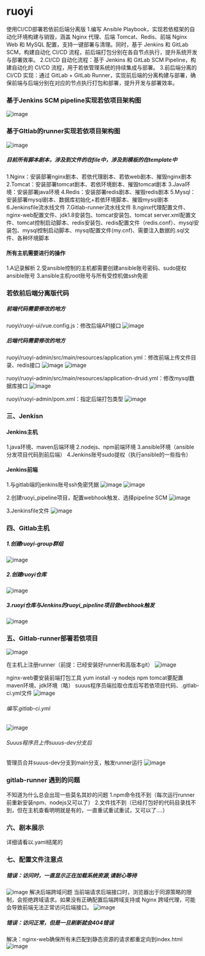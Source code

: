 # ruoyi
使用CI/CD部署若依前后端分离版
1.编写 Ansible Playbook，实现若依框架的自动化环境构建与销毁，涵盖 Nginx 代理、后端 Tomcat、Redis、前端 Nginx Web 和 MySQL 配置，支持一键部署与清理。同时，基于 Jenkins 和 GitLab SCM，构建自动化 CI/CD 流程，前后端打包分别在各自节点执行，提升系统开发与部署效率。
2.CI/CD 自动化流程：基于 Jenkins 和 GitLab SCM Pipeline，构建自动化的 CI/CD 流程，用于若依管理系统的持续集成与部署。
3.前后端分离的 CI/CD 实现：通过 GitLab + GitLab Runner，实现前后端的分离构建与部署，确保前端与后端分别在对应的节点执行打包和部署，提升开发与部署效率。
### 基于Jenkins SCM pipeline实现若依项目架构图
![image](https://github.com/user-attachments/assets/6080437e-a7c4-4e32-b5d0-7e9a496f5bbf)
### 基于GItlab的runner实现若依项目架构图
![image](https://github.com/user-attachments/assets/1abc3bfe-03fc-49b6-bef6-56ffb6136101)
##### 目前所有脚本剧本，涉及到文件的在file中，涉及到模板的在template中
1.Nginx：安装部署nginx剧本、若依代理剧本、若依web剧本、摧毁nginx剧本
2.Tomcat：安装部署tomcat剧本、若依环境剧本、摧毁tomcat剧本
3.Java环境：安装部署java环境
4.Redis：安装部署redis剧本、摧毁redis剧本
5.Mysql：安装部署mysql剧本、数据库初始化+若依环境脚本、摧毁mysql剧本
6.Jenkinsfile流水线文件
7.Gitlab-runner流水线文件
8.nginx代理配置文件、nginx-web配置文件、jdk1.8安装包、tomcat安装包、tomcat server.xml配置文件、tomcat控制启动脚本、redis安装包、redis配置文件（redis.conf）、mysql安装包、mysql控制启动脚本、mysql配置文件(my.cnf)、需要注入数据的.sql文件、各种环境脚本

#### 所有主机需要进行的操作
1.A记录解析
2.受ansible控制的主机都需要创建ansible账号密码、sudo提权ansible账号
3.ansible主机root账号与所有受控机做ssh免密

### 若依前后端分离版代码
##### 前端代码需要修改的地方
ruoyi/ruoyi-ui/vue.config.js：修改后端API接口
![image](https://github.com/user-attachments/assets/edb1aebd-b2da-4a70-80b4-97b868ced480)

##### 后端代码需要修改的地方
ruoyi/ruoyi-admin/src/main/resources/application.yml：修改前端上传文件目录、redis接口
![image](https://github.com/user-attachments/assets/8460219a-2a94-4934-a0e1-dfeb71b5e677)
![image](https://github.com/user-attachments/assets/c101bf47-68f5-441b-ac1a-acdb6f50c7b1)


ruoyi/ruoyi-admin/src/main/resources/application-druid.yml：修改mysql数据库接口
![image](https://github.com/user-attachments/assets/d50ba904-702f-4758-b8fe-138bc77887dd)

ruoyi/ruoyi-admin/pom.xml：指定后端打包类型
![image](https://github.com/user-attachments/assets/0a3cdaa7-dc5b-4ef7-adc7-89d5a041cf0c)

### 三、Jenkisn
#### Jenkins主机
1.java环境、maven后端环境
2.nodejs、npm前端环境
3.ansible环境（ansible分发项目代码到前后端）
4.Jenkins账号sudo提权（执行ansible的一些指令）
#### Jenkins前端
1.与gitlab端的jenkins账号ssh免密凭据
![image](https://github.com/user-attachments/assets/85a9e9b0-145a-4e58-b7be-4888d92fc7fe)
![image](https://github.com/user-attachments/assets/d1ffcd94-f89a-4b3c-a61d-441f601fc6cd)


2.创建ruoyi_pipeline项目，配置webhook触发、选择pipeline SCM
![image](https://github.com/user-attachments/assets/381d2495-dcf8-4d97-b808-6436688e812b)

3.Jenkinsfile文件
![image](https://github.com/user-attachments/assets/f3c89ab2-ed0b-4b7c-8b3a-333f33b44269)


### 四、Gitlab主机
##### 1.创建ruoyi-group群组
![image](https://github.com/user-attachments/assets/61a8d02b-f5b6-4d24-8d06-b5ad8e279326)

##### 2.创建ruoyi仓库
![image](https://github.com/user-attachments/assets/2e81e561-a983-4740-8aae-2569c81fb5b3)

##### 3.ruoyi仓库与Jenkins的ruoyi_pipeline项目做webhook触发
![image](https://github.com/user-attachments/assets/9f85c391-de0c-4256-a2e0-74360948cf8e)


### 五、Gitlab-runner部署若依项目
![image](https://github.com/user-attachments/assets/e1af69c5-8ff8-49e4-bd42-77e588478974)

在主机上注册runner（前提：已经安装好runner和高版本git）
![image](https://github.com/user-attachments/assets/d8eb4991-3490-4755-aba7-5c0efe5d7667)

nginx-web要安装前端打包工具
yum install -y nodejs npm
tomcat要配置maven环境、jdk环境（略）
suuus程序员端拉取仓库后写若依项目代码、.gitlab-ci.yml文件
![image](https://github.com/user-attachments/assets/3125ed26-a018-4617-8268-c6d66ec0b8cf)

###### 编写.gitlab-ci.yml
![image](https://github.com/user-attachments/assets/7d150316-8357-4a15-9005-304127c25e22)

###### Suuus程序员上传suuus-dev分支后
管理员合并suuus-dev分支到main分支，触发runner运行
![image](https://github.com/user-attachments/assets/4b78835c-8bc9-4e65-9fa9-020d64ead695)

### gitlab-runner 遇到的问题
不知道为什么总会出现一些莫名其妙的问题
1.npm命令找不到（每次运行runner前重新安装npm、nodejs又可以了）
2.文件找不到（已经打包好的代码目录找不到，但在主机查看明明就是有的，一直重试重试重试，又可以了....）

### 六、剧本展示
详细请看以.yaml结尾的

### 七、配置文件注意点
##### 错误：访问时，一直显示正在加载系统资源,请耐心等待
![image](https://github.com/user-attachments/assets/a785460d-bd59-4df5-90cc-81c0e614b7e5)
解决后端跨域问题
当前端请求后端接口时，浏览器出于同源策略的限制，会拒绝跨域请求。如果没有正确配置后端跨域支持或 Nginx 跨域代理，可能会导致前端无法正常访问后端接口。
![image](https://github.com/user-attachments/assets/edf51af1-a53e-4e39-aaaa-34721a2ced77)


##### 错误：访问正常，但是一旦刷新就会404错误
解决：nginx-web确保所有未匹配到静态资源的请求都重定向到index.html
![image](https://github.com/user-attachments/assets/3d0eb08e-8959-48a0-b4e4-d08fe0ad7a36)
